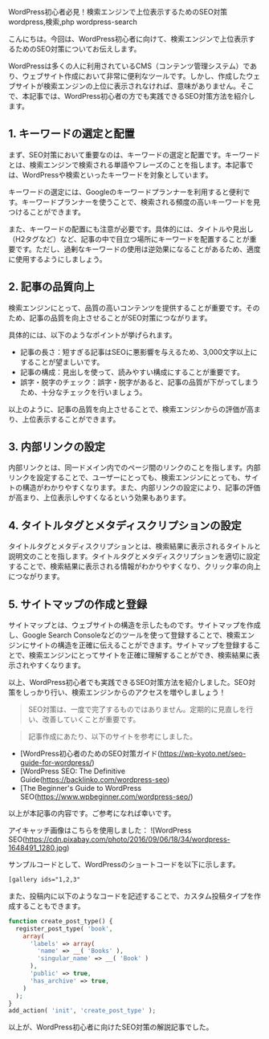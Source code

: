 WordPress初心者必見！検索エンジンで上位表示するためのSEO対策
wordpress,検索,php
wordpress-search


こんにちは。今回は、WordPress初心者に向けて、検索エンジンで上位表示するためのSEO対策についてお伝えします。

WordPressは多くの人に利用されているCMS（コンテンツ管理システム）であり、ウェブサイト作成において非常に便利なツールです。しかし、作成したウェブサイトが検索エンジンの上位に表示されなければ、意味がありません。そこで、本記事では、WordPress初心者の方でも実践できるSEO対策方法を紹介します。

## 1. キーワードの選定と配置

まず、SEO対策において重要なのは、キーワードの選定と配置です。キーワードとは、検索エンジンで検索される単語やフレーズのことを指します。本記事では、WordPressや検索といったキーワードを対象としています。

キーワードの選定には、Googleのキーワードプランナーを利用すると便利です。キーワードプランナーを使うことで、検索される頻度の高いキーワードを見つけることができます。

また、キーワードの配置にも注意が必要です。具体的には、タイトルや見出し（H2タグなど）など、記事の中で目立つ場所にキーワードを配置することが重要です。ただし、過剰なキーワードの使用は逆効果になることがあるため、適度に使用するようにしましょう。

## 2. 記事の品質向上

検索エンジンにとって、品質の高いコンテンツを提供することが重要です。そのため、記事の品質を向上させることがSEO対策につながります。

具体的には、以下のようなポイントが挙げられます。

- 記事の長さ：短すぎる記事はSEOに悪影響を与えるため、3,000文字以上にすることが望ましいです。
- 記事の構成：見出しを使って、読みやすい構成にすることが重要です。
- 誤字・脱字のチェック：誤字・脱字があると、記事の品質が下がってしまうため、十分なチェックを行いましょう。

以上のように、記事の品質を向上させることで、検索エンジンからの評価が高まり、上位表示することができます。

## 3. 内部リンクの設定

内部リンクとは、同一ドメイン内でのページ間のリンクのことを指します。内部リンクを設定することで、ユーザーにとっても、検索エンジンにとっても、サイトの構造がわかりやすくなります。また、内部リンクの設定により、記事の評価が高まり、上位表示しやすくなるという効果もあります。

## 4. タイトルタグとメタディスクリプションの設定

タイトルタグとメタディスクリプションとは、検索結果に表示されるタイトルと説明文のことを指します。タイトルタグとメタディスクリプションを適切に設定することで、検索結果に表示される情報がわかりやすくなり、クリック率の向上につながります。

## 5. サイトマップの作成と登録

サイトマップとは、ウェブサイトの構造を示したものです。サイトマップを作成し、Google Search Consoleなどのツールを使って登録することで、検索エンジンにサイトの構造を正確に伝えることができます。サイトマップを登録することで、検索エンジンにとってサイトを正確に理解することができ、検索結果に表示されやすくなります。

以上、WordPress初心者でも実践できるSEO対策方法を紹介しました。SEO対策をしっかり行い、検索エンジンからのアクセスを増やしましょう！

>SEO対策は、一度で完了するものではありません。定期的に見直しを行い、改善していくことが重要です。

>記事作成にあたり、以下のサイトを参考にしました。
- [WordPress初心者のためのSEO対策ガイド(https://wp-kyoto.net/seo-guide-for-wordpress/)
- [WordPress SEO: The Definitive Guide(https://backlinko.com/wordpress-seo)
- [The Beginner's Guide to WordPress SEO(https://www.wpbeginner.com/wordpress-seo/)

以上が本記事の内容です。ご参考になれば幸いです。

アイキャッチ画像はこちらを使用しました：
![WordPress SEO(https://cdn.pixabay.com/photo/2016/09/06/18/34/wordpress-1648491_1280.jpg)

サンプルコードとして、WordPressのショートコードを以下に示します。

```markdown
[gallery ids="1,2,3"
```

また、投稿内に以下のようなコードを記述することで、カスタム投稿タイプを作成することもできます。

```php
function create_post_type() {
  register_post_type( 'book',
    array(
      'labels' => array(
        'name' => __( 'Books' ),
        'singular_name' => __( 'Book' )
      ),
      'public' => true,
      'has_archive' => true,
    )
  );
}
add_action( 'init', 'create_post_type' );
```

以上が、WordPress初心者に向けたSEO対策の解説記事でした。

